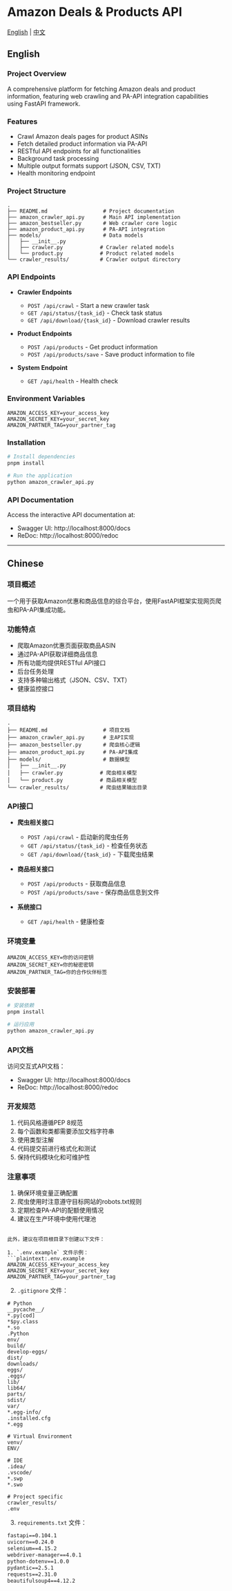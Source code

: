 
# Amazon Deals & Products API

[English](#english) | [中文](#chinese)

## English

### Project Overview
A comprehensive platform for fetching Amazon deals and product information, featuring web crawling and PA-API integration capabilities using FastAPI framework.

### Features
- Crawl Amazon deals pages for product ASINs
- Fetch detailed product information via PA-API
- RESTful API endpoints for all functionalities
- Background task processing
- Multiple output formats support (JSON, CSV, TXT)
- Health monitoring endpoint

### Project Structure
```
.
├── README.md                  # Project documentation
├── amazon_crawler_api.py      # Main API implementation
├── amazon_bestseller.py       # Web crawler core logic
├── amazon_product_api.py      # PA-API integration
├── models/                    # Data models
│   ├── __init__.py
│   ├── crawler.py            # Crawler related models
│   └── product.py            # Product related models
└── crawler_results/          # Crawler output directory
```

### API Endpoints
- **Crawler Endpoints**
  - `POST /api/crawl` - Start a new crawler task
  - `GET /api/status/{task_id}` - Check task status
  - `GET /api/download/{task_id}` - Download crawler results

- **Product Endpoints**
  - `POST /api/products` - Get product information
  - `POST /api/products/save` - Save product information to file

- **System Endpoint**
  - `GET /api/health` - Health check

### Environment Variables
```
AMAZON_ACCESS_KEY=your_access_key
AMAZON_SECRET_KEY=your_secret_key
AMAZON_PARTNER_TAG=your_partner_tag
```

### Installation
```bash
# Install dependencies
pnpm install

# Run the application
python amazon_crawler_api.py
```

### API Documentation
Access the interactive API documentation at:
- Swagger UI: http://localhost:8000/docs
- ReDoc: http://localhost:8000/redoc

---

## Chinese

### 项目概述
一个用于获取Amazon优惠和商品信息的综合平台，使用FastAPI框架实现网页爬虫和PA-API集成功能。

### 功能特点
- 爬取Amazon优惠页面获取商品ASIN
- 通过PA-API获取详细商品信息
- 所有功能均提供RESTful API接口
- 后台任务处理
- 支持多种输出格式（JSON、CSV、TXT）
- 健康监控接口

### 项目结构
```
.
├── README.md                  # 项目文档
├── amazon_crawler_api.py      # 主API实现
├── amazon_bestseller.py       # 爬虫核心逻辑
├── amazon_product_api.py      # PA-API集成
├── models/                    # 数据模型
│   ├── __init__.py
│   ├── crawler.py            # 爬虫相关模型
│   └── product.py            # 商品相关模型
└── crawler_results/          # 爬虫结果输出目录
```

### API接口
- **爬虫相关接口**
  - `POST /api/crawl` - 启动新的爬虫任务
  - `GET /api/status/{task_id}` - 检查任务状态
  - `GET /api/download/{task_id}` - 下载爬虫结果

- **商品相关接口**
  - `POST /api/products` - 获取商品信息
  - `POST /api/products/save` - 保存商品信息到文件

- **系统接口**
  - `GET /api/health` - 健康检查

### 环境变量
```
AMAZON_ACCESS_KEY=你的访问密钥
AMAZON_SECRET_KEY=你的秘密密钥
AMAZON_PARTNER_TAG=你的合作伙伴标签
```

### 安装部署
```bash
# 安装依赖
pnpm install

# 运行应用
python amazon_crawler_api.py
```

### API文档
访问交互式API文档：
- Swagger UI: http://localhost:8000/docs
- ReDoc: http://localhost:8000/redoc

### 开发规范
1. 代码风格遵循PEP 8规范
2. 每个函数和类都需要添加文档字符串
3. 使用类型注解
4. 代码提交前进行格式化和测试
5. 保持代码模块化和可维护性

### 注意事项
1. 确保环境变量正确配置
2. 爬虫使用时注意遵守目标网站的robots.txt规则
3. 定期检查PA-API的配额使用情况
4. 建议在生产环境中使用代理池
```

此外，建议在项目根目录下创建以下文件：

1. `.env.example` 文件示例：
```plaintext:.env.example
AMAZON_ACCESS_KEY=your_access_key
AMAZON_SECRET_KEY=your_secret_key
AMAZON_PARTNER_TAG=your_partner_tag
```

2. `.gitignore` 文件：
```plaintext:.gitignore
# Python
__pycache__/
*.py[cod]
*$py.class
*.so
.Python
env/
build/
develop-eggs/
dist/
downloads/
eggs/
.eggs/
lib/
lib64/
parts/
sdist/
var/
*.egg-info/
.installed.cfg
*.egg

# Virtual Environment
venv/
ENV/

# IDE
.idea/
.vscode/
*.swp
*.swo

# Project specific
crawler_results/
.env
```

3. `requirements.txt` 文件：
```plaintext:requirements.txt
fastapi==0.104.1
uvicorn==0.24.0
selenium==4.15.2
webdriver-manager==4.0.1
python-dotenv==1.0.0
pydantic==2.5.1
requests==2.31.0
beautifulsoup4==4.12.2
```
